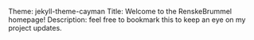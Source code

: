 Theme: jekyll-theme-cayman
Title: Welcome to the RenskeBrummel homepage!
Description: feel free to bookmark this to keep an eye on my project updates.
